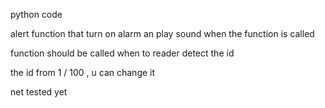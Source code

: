 python code 

alert function that turn on alarm an play sound when the function is called

function should be called when to reader detect the id 

the id from 1 / 100 , u can change it 

net tested yet 
